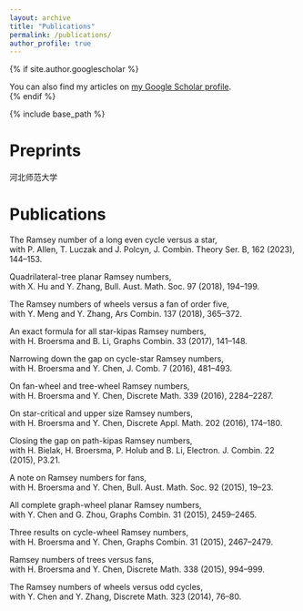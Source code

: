 ```yaml
---
layout: archive
title: "Publications"
permalink: /publications/
author_profile: true
---
```


{% if site.author.googlescholar %}
  <div class="wordwrap">You can also find my articles on <a href="{{site.author.googlescholar}}">my Google Scholar profile</a>.</div>
{% endif %}

{% include base_path %}

<!-- {% for post in site.publications reversed %}
  {% include archive-single.html %}
{% endfor %}-->

Preprints
======
河北师范大学


Publications
======
The Ramsey number of a long even cycle versus a star, <br>with P. Allen, T. Luczak and J. Polcyn, J. Combin. Theory Ser. B, 162 (2023), 144–153.

Quadrilateral-tree planar Ramsey numbers, <br>with X. Hu and Y. Zhang, Bull. Aust. Math. Soc. 97 (2018), 194–199.

The Ramsey numbers of wheels versus a fan of order five, <br>with Y. Meng and Y. Zhang, Ars Combin. 137 (2018), 365–372.

An exact formula for all star-kipas Ramsey numbers, <br>with H. Broersma and B. Li, Graphs Combin. 33 (2017), 141–148.

Narrowing down the gap on cycle-star Ramsey numbers, <br>with H. Broersma and Y. Chen, J. Comb. 7 (2016), 481–493.

On fan-wheel and tree-wheel Ramsey numbers, <br>with H. Broersma and Y. Chen, Discrete Math. 339 (2016), 2284–2287.

On star-critical and upper size Ramsey numbers, <br>with H. Broersma and Y. Chen, Discrete Appl. Math. 202 (2016), 174–180.

Closing the gap on path-kipas Ramsey numbers, <br>with H. Bielak, H. Broersma, P. Holub and B. Li, Electron. J. Combin. 22 (2015), P3.21.

A note on Ramsey numbers for fans, <br>with H. Broersma and Y. Chen, Bull. Aust. Math. Soc. 92 (2015), 19–23.

All complete graph-wheel planar Ramsey numbers, <br>with Y. Chen and G. Zhou, Graphs Combin. 31 (2015), 2459–2465.

Three results on cycle-wheel Ramsey numbers, <br>with H. Broersma and Y. Chen, Graphs Combin. 31 (2015), 2467–2479.

Ramsey numbers of trees versus fans, <br>with H. Broersma and Y. Chen, Discrete Math. 338 (2015), 994–999.

The Ramsey numbers of wheels versus odd cycles, <br>with Y. Chen and Y. Zhang, Discrete Math. 323 (2014), 76–80.
